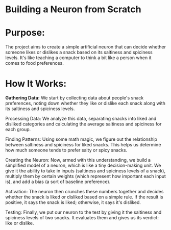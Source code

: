 # Building a Neuron from Scratch

# Purpose:
The project aims to create a simple artificial neuron that can decide whether someone likes or dislikes a snack based on its saltiness and spiciness levels. It's like teaching a computer to think a bit like a person when it comes to food preferences.

# How It Works:

**Gathering Data:** We start by collecting data about people's snack preferences, noting down whether they like or dislike each snack along with its saltiness and spiciness levels.

Processing Data: We analyze this data, separating snacks into liked and disliked categories and calculating the average saltiness and spiciness for each group.

Finding Patterns: Using some math magic, we figure out the relationship between saltiness and spiciness for liked snacks. This helps us determine how much someone tends to prefer salty or spicy snacks.

Creating the Neuron: Now, armed with this understanding, we build a simplified model of a neuron, which is like a tiny decision-making unit. We give it the ability to take in inputs (saltiness and spiciness levels of a snack), multiply them by certain weights (which represent how important each input is), and add a bias (a sort of baseline preference).

Activation: The neuron then crunches these numbers together and decides whether the snack is liked or disliked based on a simple rule. If the result is positive, it says the snack is liked; otherwise, it says it's disliked.

Testing: Finally, we put our neuron to the test by giving it the saltiness and spiciness levels of two snacks. It evaluates them and gives us its verdict: like or dislike.

<img src="" />
